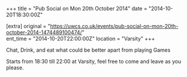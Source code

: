 +++
title = "Pub Social on Mon 20th October 2014"
date = "2014-10-20T18:30:00Z"

[extra]
original = "https://uwcs.co.uk/events/pub-social-on-mon-20th-october-2014-1474489100474/"    
ent_time = "2014-10-20T22:00:00Z"
location = "Varsity"
+++

Chat, Drink, and eat what could be better apart from playing Games

Starts from 18:30 till 22:00 at Varsity, feel free to come and leave as you please.

